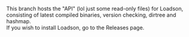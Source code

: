 This branch hosts the "API" (lol just some read-only files) for Loadson, consisting of latest compiled binaries, version checking, dirtree and hashmap.<br>
If you wish to install Loadson, go to the Releases page.
